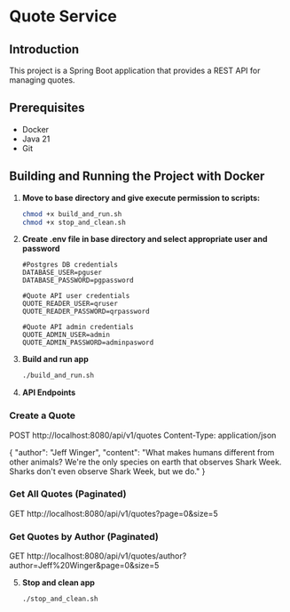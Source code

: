 # Quote Service

## Introduction

This project is a Spring Boot application that provides a REST API for managing quotes.

## Prerequisites

- Docker
- Java 21
- Git

## Building and Running the Project with Docker

1. **Move to base directory and give execute permission to scripts:**
   ```sh
   chmod +x build_and_run.sh
   chmod +x stop_and_clean.sh

2. **Create .env file in base directory and select appropriate user and password**
   ```text
   #Postgres DB credentials
   DATABASE_USER=pguser
   DATABASE_PASSWORD=pgpassword
   
   #Quote API user credentials
   QUOTE_READER_USER=qruser
   QUOTE_READER_PASSWORD=qrpassword
   
   #Quote API admin credentials
   QUOTE_ADMIN_USER=admin
   QUOTE_ADMIN_PASSWORD=adminpasword

3. **Build and run app**
   ```sh
   ./build_and_run.sh

4. **API Endpoints**

### Create a Quote

POST http://localhost:8080/api/v1/quotes
Content-Type: application/json

{
"author": "Jeff Winger",
"content": "What makes humans different from other animals? We're the only species on earth that observes Shark Week. Sharks don't even observe Shark Week, but we do."
}

### Get All Quotes (Paginated)

GET http://localhost:8080/api/v1/quotes?page=0&size=5

### Get Quotes by Author (Paginated)

GET http://localhost:8080/api/v1/quotes/author?author=Jeff%20Winger&page=0&size=5
   
5. **Stop and clean app**
   ```sh
   ./stop_and_clean.sh